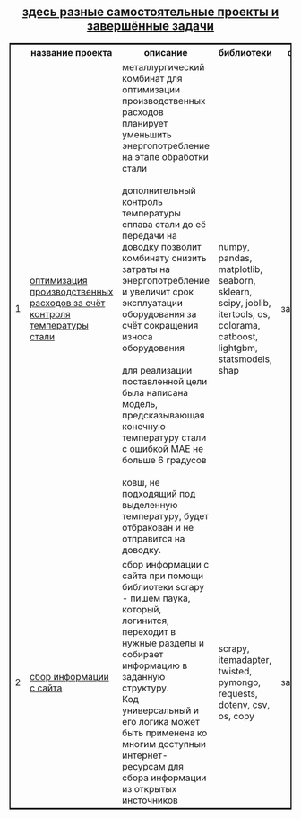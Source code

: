 <center>
  <h2>
    <a href="#">
      здесь разные самостоятельные проекты и завершённые задачи 
    </a>
  </h1>
</center>

<table style="border: 2px double;">
  <tr>
    <th></th>
    <th>название проекта</th>
    <th>описание</th>
    <th>библиотеки</th>
    <th>статус</th>
  </tr>
  <tr>
    <td>
      1
    </td>
    <td>
      <a href="https://github.com/myshasolin/pet_projects/tree/main/optimization_of_production_costs">
        оптимизация производственных расходов за счёт контроля температуры стали
      </a>
    </td>
    <td>
      металлургический комбинат для оптимизации производственных расходов планирует уменьшить энергопотребление на этапе обработки стали<br><br>дополнительный контроль температуры сплава стали до её передачи на доводку позволит комбинату снизить затраты на энергопотребление и увеличит срок эксплуатации оборудования за счёт сокращения износа оборудования<br><br>для реализации поставленной цели была написана модель, предсказывающая конечную температуру стали с ошибкой MAE не больше 6 градусов<br><br>ковш, не подходящий под выделенную температуру, будет отбракован и не отправится на доводку.
    </td>
    <td>
      numpy, pandas, matplotlib, seaborn, sklearn, scipy, joblib, itertools, os, colorama, catboost, lightgbm, statsmodels, shap
    </td>
    <td>
      завершён
    </td>
  </tr>
  <tr>
    <td>
      2
    </td>
    <td>
      <a href="https://github.com/myshasolin/pet_projects/tree/main/web_scraping">
      сбор информации с сайта
      </a>
    </td>
    <td>
      сбор информации с сайта при помощи библиотеки scrapy - пишем паука, который, логинится, переходит в нужные разделы и собирает информацию в заданную структуру.<br>Код универсальный и его логика может быть применена ко многим доступныи интернет-ресурсам для сбора информации из открытых инсточников 
    </td>
    <td>
      scrapy, itemadapter, twisted, pymongo,  requests, dotenv, csv, os, copy
    </td>
    <td>
      завершён
    </td>
  </tr>
</table>
